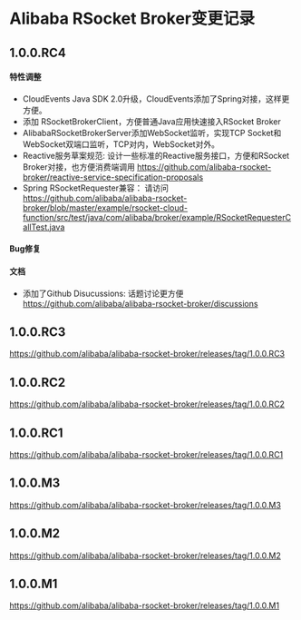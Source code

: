Alibaba RSocket Broker变更记录
==========================

## 1.0.0.RC4

#### 特性调整

* CloudEvents Java SDK 2.0升级，CloudEvents添加了Spring对接，这样更方便。
* 添加 RSocketBrokerClient，方便普通Java应用快速接入RSocket Broker
* AlibabaRSocketBrokerServer添加WebSocket监听，实现TCP Socket和WebSocket双端口监听，TCP对内，WebSocket对外。
* Reactive服务草案规范: 设计一些标准的Reactive服务接口，方便和RSocket Broker对接，也方便消费端调用 https://github.com/alibaba-rsocket-broker/reactive-service-specification-proposals
* Spring RSocketRequester兼容： 请访问 https://github.com/alibaba/alibaba-rsocket-broker/blob/master/example/rsocket-cloud-function/src/test/java/com/alibaba/broker/example/RSocketRequesterCallTest.java

#### Bug修复


#### 文档

* 添加了Github Disucussions: 话题讨论更方便 https://github.com/alibaba/alibaba-rsocket-broker/discussions

## 1.0.0.RC3

https://github.com/alibaba/alibaba-rsocket-broker/releases/tag/1.0.0.RC3

## 1.0.0.RC2

https://github.com/alibaba/alibaba-rsocket-broker/releases/tag/1.0.0.RC2

## 1.0.0.RC1

https://github.com/alibaba/alibaba-rsocket-broker/releases/tag/1.0.0.RC1

## 1.0.0.M3

https://github.com/alibaba/alibaba-rsocket-broker/releases/tag/1.0.0.M3

## 1.0.0.M2

https://github.com/alibaba/alibaba-rsocket-broker/releases/tag/1.0.0.M2

## 1.0.0.M1

https://github.com/alibaba/alibaba-rsocket-broker/releases/tag/1.0.0.M1